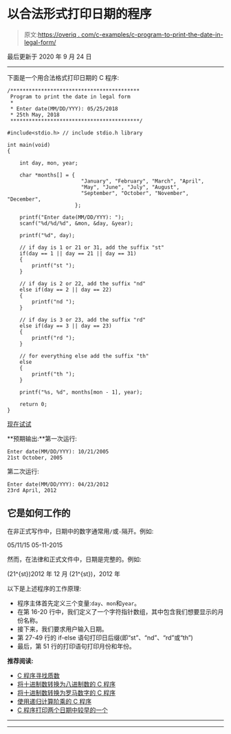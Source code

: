 # 以合法形式打印日期的程序

> 原文:[https://overiq . com/c-examples/c-program-to-print-the-date-in-legal-form/](https://overiq.com/c-examples/c-program-to-print-the-date-in-legal-form/)

最后更新于 2020 年 9 月 24 日

* * *

下面是一个用合法格式打印日期的 C 程序:

```
/******************************************
 Program to print the date in legal form
 * 
 * Enter date(MM/DD/YYY): 05/25/2018
 * 25th May, 2018
 ******************************************/

#include<stdio.h> // include stdio.h library

int main(void)
{       

    int day, mon, year;

    char *months[] = {
                        "January", "February", "March", "April",
                        "May", "June", "July", "August", 
                        "September", "October", "November", "December",
                      };

    printf("Enter date(MM/DD/YYY): ");
    scanf("%d/%d/%d", &mon, &day, &year);

    printf("%d", day);

    // if day is 1 or 21 or 31, add the suffix "st"
    if(day == 1 || day == 21 || day == 31)
    {
        printf("st ");
    }

    // if day is 2 or 22, add the suffix "nd"
    else if(day == 2 || day == 22)
    {
        printf("nd ");
    }

    // if day is 3 or 23, add the suffix "rd"
    else if(day == 3 || day == 23)
    {
        printf("rd ");
    }

    // for everything else add the suffix "th"
    else
    {
        printf("th ");
    }    

    printf("%s, %d", months[mon - 1], year);

    return 0;
}

```

[现在试试](https://overiq.com/c-online-compiler/p2r/)

**预期输出:**第一次运行:

```
Enter date(MM/DD/YYY): 10/21/2005
21st October, 2005

```

第二次运行:

```
Enter date(MM/DD/YYY): 04/23/2012
23rd April, 2012

```

## 它是如何工作的

在非正式写作中，日期中的数字通常用`/`或`-`隔开。例如:

05/11/15
05-11-2015

然而，在法律和正式文件中，日期是完整的。例如:

\(21^{st}\)2012 年 12 月
\(21^{st}\)，2012 年

以下是上述程序的工作原理:

*   程序主体首先定义三个变量:`day`、`mon`和`year`。
*   在第 16-20 行中，我们定义了一个字符指针数组，其中包含我们想要显示的月份名称。
*   接下来，我们要求用户输入日期。
*   第 27-49 行的 if-else 语句打印日后缀(即“st”、“nd”、“rd”或“th”)
*   最后，第 51 行的打印语句打印月份和年份。

**推荐阅读:**

*   [C 程序寻找质数](/c-examples/c-program-to-find-prime-numbers/)
*   [将十进制数转换为八进制数的 C 程序](/c-examples/c-program-to-convert-a-decimal-number-to-an-octal-number/)
*   [将十进制数转换为罗马数字的 C 程序](/c-examples/c-program-to-convert-a-decimal-number-to-roman-numerals/)
*   [使用递归计算阶乘的 C 程序](/c-examples/c-program-to-calculate-factorial-using-recursion/)
*   [C 程序打印两个日期中较早的一个](/c-examples/c-program-to-print-the-earlier-of-the-two-dates/)

* * *

* * *